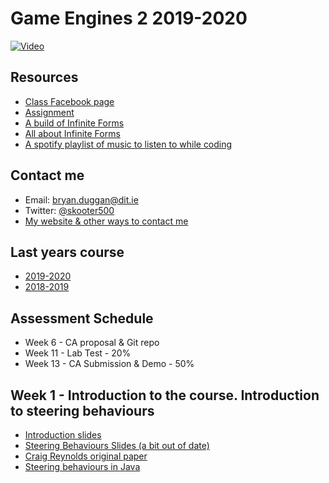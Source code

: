 # Game Engines 2 2019-2020

[![Video](http://img.youtube.com/vi/NMDupdv85FE/0.jpg)](http://www.youtube.com/watch?NMDupdv85FE)

## Resources
- [Class Facebook page](https://www.facebook.com/groups/407619519952058/)
- [Assignment](ca.md)
- [A build of Infinite Forms](https://drive.google.com/file/d/1w24BcMAi6P1XmPc9D9ss6Lkro4KBvsMS/view?usp=sharing)
- [All about Infinite Forms](http://bryanduggan.org/forms)
- [A spotify playlist of music to listen to while coding](https://open.spotify.com/user/1155805407/playlist/5NYFsIFTgNOI93hONLbqNI)

## Contact me
* Email: bryan.duggan@dit.ie
* Twitter: [@skooter500](http://twitter.com/skooter500)
* [My website & other ways to contact me](http://bryanduggan.org)

## Last years course
- [2019-2020](https://github.com/skooter500/GE2-2019-2020)
- [2018-2019](https://github.com/skooter500/GE2-2018-2019)
	
## Assessment Schedule	
- Week 6 - CA proposal & Git repo
- Week 11 - Lab Test - 20%
- Week 13 - CA Submission & Demo - 50%

## Week 1 - Introduction to the course. Introduction to steering behaviours
- [Introduction slides](https://drive.google.com/file/d/1Egwa8jgpLUpQeNJcZ8RuU0Jrt-g65BjU/view?usp=sharing)
- [Steering Behaviours Slides (a bit out of date)](https://drive.google.com/file/d/1nQeVLqhNY1JvAZQK_BgMxUoVr7w1VPUE/view?usp=sharing)
- [Craig Reynolds original paper](https://www.red3d.com/cwr/papers/1999/gdc99steer.pdf)
- [Steering behaviours in Java](https://www.red3d.com/cwr/steer/)

